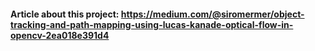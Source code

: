 #### Article about this project: https://medium.com/@siromermer/object-tracking-and-path-mapping-using-lucas-kanade-optical-flow-in-opencv-2ea018e391d4
